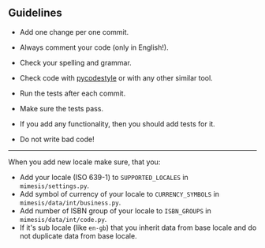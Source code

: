 ## Guidelines

- Add one change per one commit.

- Always comment your code (only in English!).

- Check your spelling and grammar.

- Check code with [pycodestyle](https://github.com/PyCQA/pycodestyle) or with any other similar tool.

- Run the tests after each commit.

- Make sure the tests pass.

- If you add any functionality, then you should add tests for it.

- Do not write bad code!

----

When you add new locale make sure, that you:
- Add your locale (ISO 639-1) to `SUPPORTED_LOCALES` in `mimesis/settings.py`.
- Add symbol of currency of your locale to `CURRENCY_SYMBOLS` in `mimesis/data/int/business.py`.
- Add number of ISBN group of your locale to `ISBN_GROUPS` in `mimesis/data/int/code.py`.
- If it's sub locale (like `en-gb`) that you inherit data from base locale and do not duplicate data from base locale.

